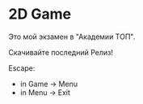 # 2D Game

Это мой экзамен в "Академии ТОП".

Скачивайте последний Релиз!


Escape:
* in Game -> Menu
* in Menu -> Exit


